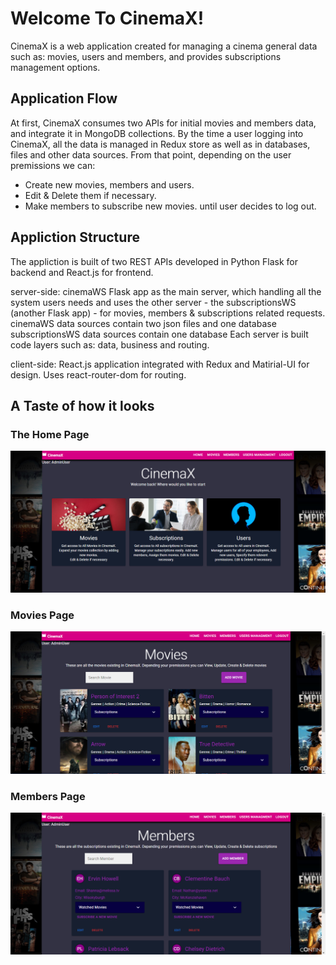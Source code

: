 # Welcome To CinemaX!

CinemaX is a web application created for managing a cinema general data such as: movies, users and members, and provides subscriptions management options.


## Application Flow

At first, CinemaX consumes two APIs for initial movies and members data, and integrate it in MongoDB collections.
By the time a user logging into CinemaX, all the data is managed in Redux store as well as in databases, files and other data sources.
From that point, depending on the user premissions we can: 
- Create new movies, members and users.
- Edit & Delete them if necessary.
- Make members to subscribe new movies.
until user decides to log out.


## Appliction Structure

The appliction is built of two REST APIs developed in Python Flask for backend and React.js for frontend.

server-side:
cinemaWS Flask app as the main server, which handling all the system users needs and uses the other server - the subscriptionsWS (another Flask app) - for movies, members & subscriptions related requests.
cinemaWS data sources contain two json files and one database
subscriptionsWS data sources contain one database
Each server is built code layers such as: data, business and routing.

client-side:
React.js application integrated with Redux and Matirial-UI for design.
Uses react-router-dom for routing.

## A Taste of how it looks
### The Home Page
![cinemax Home Page](images/CinemaxHomePage.png)

### Movies Page
![Movies Page](images/MoviesPage.png)

### Members Page
![Members Page](images/MembersPage.png)
